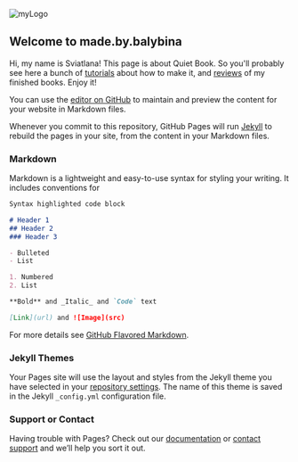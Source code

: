![myLogo](https://user-images.githubusercontent.com/81506198/112748077-c57da680-8fb9-11eb-8bfa-c639e585e538.JPG)
## Welcome to made.by.balybina
Hi, my name is Sviatlana!
This page is about Quiet Book. So you'll probably see here a bunch of [tutorials](https://youtube.com/playlist?list=PLr2wmVAEZTZx45jpburhVRnt9rGNgzhGV) about how to make it,  and [reviews](https://youtube.com/playlist?list=PLr2wmVAEZTZxRYKseXi4LT7djDj--kDd1) of my finished books. Enjoy it!

You can use the [editor on GitHub](https://github.com/balybina/hello-world-course/edit/gh-pages/index.md) to maintain and preview the content for your website in Markdown files.

Whenever you commit to this repository, GitHub Pages will run [Jekyll](https://jekyllrb.com/) to rebuild the pages in your site, from the content in your Markdown files.

### Markdown

Markdown is a lightweight and easy-to-use syntax for styling your writing. It includes conventions for

```markdown
Syntax highlighted code block

# Header 1
## Header 2
### Header 3

- Bulleted
- List

1. Numbered
2. List

**Bold** and _Italic_ and `Code` text

[Link](url) and ![Image](src)
```

For more details see [GitHub Flavored Markdown](https://guides.github.com/features/mastering-markdown/).

### Jekyll Themes

Your Pages site will use the layout and styles from the Jekyll theme you have selected in your [repository settings](https://github.com/balybina/hello-world-course/settings). The name of this theme is saved in the Jekyll `_config.yml` configuration file.

### Support or Contact

Having trouble with Pages? Check out our [documentation](https://docs.github.com/categories/github-pages-basics/) or [contact support](https://support.github.com/contact) and we’ll help you sort it out.

